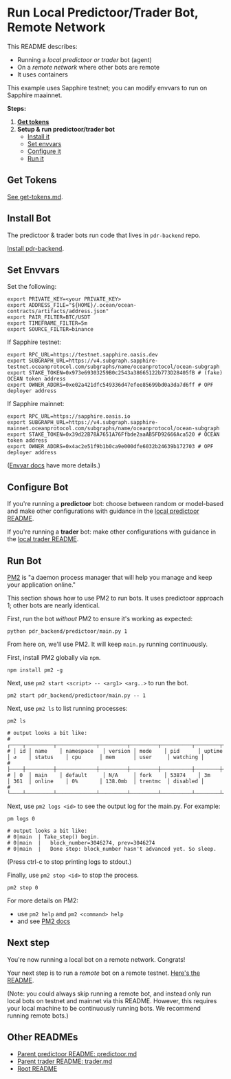 # Run Local Predictoor/Trader Bot, Remote Network

This README describes:
- Running a *local predictoor or trader* bot (agent)
- On a *remote network* where other bots are remote
- It uses containers

This example uses Sapphire testnet; you can modify envvars to run on Sapphire maainnet.

**Steps:**

1. **[Get tokens](#get-tokens)**
2. **Setup & run predictoor/trader bot**
    - [Install it](#install-bot)
    - [Set envvars](#set-envvars)
    - [Configure it](#configure-bot)
    - [Run it](#run-bot)

## Get Tokens

[See get-tokens.md](./get-tokens.md).

## Install Bot

The predictoor & trader bots run code that lives in `pdr-backend` repo.

[Install pdr-backend](install.md).

## Set Envvars

Set the following:

```console
export PRIVATE_KEY=<your PRIVATE_KEY>
export ADDRESS_FILE="${HOME}/.ocean/ocean-contracts/artifacts/address.json"
export PAIR_FILTER=BTC/USDT
export TIMEFRAME_FILTER=5m
export SOURCE_FILTER=binance
```

If Sapphire testnet:
```console
export RPC_URL=https://testnet.sapphire.oasis.dev
export SUBGRAPH_URL=https://v4.subgraph.sapphire-testnet.oceanprotocol.com/subgraphs/name/oceanprotocol/ocean-subgraph
export STAKE_TOKEN=0x973e69303259B0c2543a38665122b773D28405fB # (fake) OCEAN token address
export OWNER_ADDRS=0xe02a421dfc549336d47efee85699bd0a3da7d6ff # OPF deployer address
```

If Sapphire mainnet:
```console
export RPC_URL=https://sapphire.oasis.io
export SUBGRAPH_URL=https://v4.subgraph.sapphire-mainnet.oceanprotocol.com/subgraphs/name/oceanprotocol/ocean-subgraph
export STAKE_TOKEN=0x39d22B78A7651A76Ffbde2aaAB5FD92666Aca520 # OCEAN token address
export OWNER_ADDRS=0x4ac2e51f9b1b0ca9e000dfe6032b24639b172703 # OPF deployer address
```

([Envvar docs](./envvars.md) have more details.)

## Configure Bot

If you're running a **predictoor** bot: choose between random or model-based and make other configurations with guidance in the [local predictoor README](localpredictoor-localnet.md).

If you're running a **trader** bot: make other configurations with guidance in the [local trader README](localtrader-localnet.md).

## Run Bot

[PM2](https://pm2.keymetrics.io/docs/usage/quick-start/) is "a daemon process manager that will help you manage and keep your application online."

This section shows how to use PM2 to run bots. It uses predictoor approach 1; other bots are nearly identical.

First, run the bot _without_ PM2 to ensure it's working as expected:

```console
python pdr_backend/predictoor/main.py 1
```

From here on, we'll use PM2. It will keep `main.py` running continuously.

First, install PM2 globally via `npm`.

```console
npm install pm2 -g
```

Next, use `pm2 start <script> -- <arg1> <arg..>` to run the bot.

```console
pm2 start pdr_backend/predictoor/main.py -- 1
```

Next, use `pm2 ls` to list running processes:

```console
pm2 ls

# output looks a bit like:
# ┌────┬─────────┬─────────────┬─────────┬─────────┬──────────┬────────┬──────┬───────────┬──────────┬──────────┬──────────┬──────────┐
# │ id │ name    │ namespace   │ version │ mode    │ pid      │ uptime │ ↺    │ status    │ cpu      │ mem      │ user     │ watching │
# ├────┼─────────┼─────────────┼─────────┼─────────┼──────────┼────────┼──────┼───────────┼──────────┼──────────┼──────────┼──────────┤
# │ 0  │ main    │ default     │ N/A     │ fork    │ 53874    │ 3m     │ 361  │ online    │ 0%       │ 138.0mb  │ trentmc  │ disabled │
# └────┴─────────┴─────────────┴─────────┴─────────┴──────────┴────────┴──────┴───────────┴──────────┴──────────┴──────────┴──────────┘
```

Next, use `pm2 logs <id>` to see the output log for the main.py. For example:
```console
pm logs 0

# output looks a bit like:
# 0|main  | Take_step() begin.
# 0|main  |   block_number=3046274, prev=3046274
# 0|main  |   Done step: block_number hasn't advanced yet. So sleep.
```

(Press ctrl-c to stop printing logs to stdout.)

Finally, use `pm2 stop <id>` to stop the process.
```console
pm2 stop 0
```

For more details on PM2:
- use `pm2 help` and `pm2 <command> help`
- and see [PM2 docs](https://pm2.keymetrics.io/docs/usage/quick-start/)

## Next step

You're now running a local bot on a remote network. Congrats!

Your next step is to run a _remote_ bot on a remote testnet. [Here's the README](./remotebot-remotenet.md).

(Note: you could always skip running a remote bot, and instead only run local bots on testnet and mainnet via this README. However, this requires your local machine to be continuously running bots. We recommend running remote bots.)

## Other READMEs

- [Parent predictoor README: predictoor.md](./predictoor.md)
- [Parent trader README: trader.md](./trader.md)
- [Root README](../README.md)

